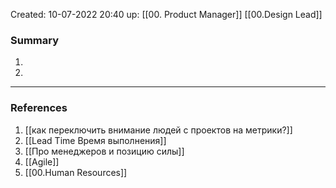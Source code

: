 Created: 10-07-2022 20:40
up: [[00. Product Manager]] [[00.Design Lead]] 

### Summary
1. 
2. 
__________
### References
1. [[как переключить внимание людей с проектов на метрики?]] 
2. [[Lead Time Время выполнения]] 
3. [[Про менеджеров и позицию силы]] 
4. [[Agile]] 
5. [[00.Human Resources]] 